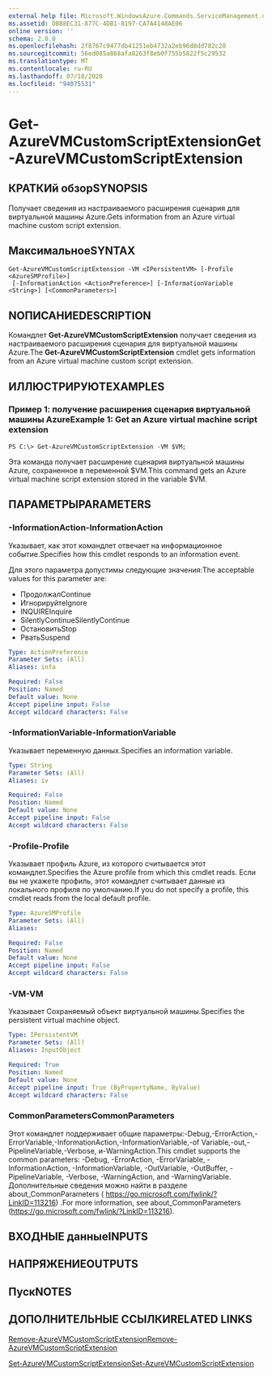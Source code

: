 ```yaml
---
external help file: Microsoft.WindowsAzure.Commands.ServiceManagement.dll-Help.xml
ms.assetid: DBB8EC31-877C-4DB1-8197-CA7A4148AE06
online version: ''
schema: 2.0.0
ms.openlocfilehash: 2f8767c9477db41251eb4732a2eb96d8dd782c20
ms.sourcegitcommit: 56ed085a868afa8263f8eb0f755b5822f5c29532
ms.translationtype: MT
ms.contentlocale: ru-RU
ms.lasthandoff: 07/18/2020
ms.locfileid: "94075531"
---
```

# <span data-ttu-id="bbe53-101">Get-AzureVMCustomScriptExtension</span><span class="sxs-lookup"><span data-stu-id="bbe53-101">Get-AzureVMCustomScriptExtension</span></span>

## <span data-ttu-id="bbe53-102">КРАТКИй обзор</span><span class="sxs-lookup"><span data-stu-id="bbe53-102">SYNOPSIS</span></span>
<span data-ttu-id="bbe53-103">Получает сведения из настраиваемого расширения сценария для виртуальной машины Azure.</span><span class="sxs-lookup"><span data-stu-id="bbe53-103">Gets information from an Azure virtual machine custom script extension.</span></span>

## <span data-ttu-id="bbe53-104">Максимальное</span><span class="sxs-lookup"><span data-stu-id="bbe53-104">SYNTAX</span></span>

```
Get-AzureVMCustomScriptExtension -VM <IPersistentVM> [-Profile <AzureSMProfile>]
 [-InformationAction <ActionPreference>] [-InformationVariable <String>] [<CommonParameters>]
```

## <span data-ttu-id="bbe53-105">NОПИСАНИЕ</span><span class="sxs-lookup"><span data-stu-id="bbe53-105">DESCRIPTION</span></span>
<span data-ttu-id="bbe53-106">Командлет **Get-AzureVMCustomScriptExtension** получает сведения из настраиваемого расширения сценария для виртуальной машины Azure.</span><span class="sxs-lookup"><span data-stu-id="bbe53-106">The **Get-AzureVMCustomScriptExtension** cmdlet gets information from an Azure virtual machine custom script extension.</span></span>

## <span data-ttu-id="bbe53-107">ИЛЛЮСТРИРУЮТ</span><span class="sxs-lookup"><span data-stu-id="bbe53-107">EXAMPLES</span></span>

### <span data-ttu-id="bbe53-108">Пример 1: получение расширения сценария виртуальной машины Azure</span><span class="sxs-lookup"><span data-stu-id="bbe53-108">Example 1: Get an Azure virtual machine script extension</span></span>
```
PS C:\> Get-AzureVMCustomScriptExtension -VM $VM;
```

<span data-ttu-id="bbe53-109">Эта команда получает расширение сценария виртуальной машины Azure, сохраненное в переменной $VM.</span><span class="sxs-lookup"><span data-stu-id="bbe53-109">This command gets an Azure virtual machine script extension stored in the variable $VM.</span></span>

## <span data-ttu-id="bbe53-110">ПАРАМЕТРЫ</span><span class="sxs-lookup"><span data-stu-id="bbe53-110">PARAMETERS</span></span>

### <span data-ttu-id="bbe53-111">-InformationAction</span><span class="sxs-lookup"><span data-stu-id="bbe53-111">-InformationAction</span></span>
<span data-ttu-id="bbe53-112">Указывает, как этот командлет отвечает на информационное событие.</span><span class="sxs-lookup"><span data-stu-id="bbe53-112">Specifies how this cmdlet responds to an information event.</span></span>

<span data-ttu-id="bbe53-113">Для этого параметра допустимы следующие значения:</span><span class="sxs-lookup"><span data-stu-id="bbe53-113">The acceptable values for this parameter are:</span></span>

- <span data-ttu-id="bbe53-114">Продолжал</span><span class="sxs-lookup"><span data-stu-id="bbe53-114">Continue</span></span>
- <span data-ttu-id="bbe53-115">Игнорируйте</span><span class="sxs-lookup"><span data-stu-id="bbe53-115">Ignore</span></span>
- <span data-ttu-id="bbe53-116">INQUIRE</span><span class="sxs-lookup"><span data-stu-id="bbe53-116">Inquire</span></span>
- <span data-ttu-id="bbe53-117">SilentlyContinue</span><span class="sxs-lookup"><span data-stu-id="bbe53-117">SilentlyContinue</span></span>
- <span data-ttu-id="bbe53-118">Остановить</span><span class="sxs-lookup"><span data-stu-id="bbe53-118">Stop</span></span>
- <span data-ttu-id="bbe53-119">Рвать</span><span class="sxs-lookup"><span data-stu-id="bbe53-119">Suspend</span></span>

```yaml
Type: ActionPreference
Parameter Sets: (All)
Aliases: infa

Required: False
Position: Named
Default value: None
Accept pipeline input: False
Accept wildcard characters: False
```

### <span data-ttu-id="bbe53-120">-InformationVariable</span><span class="sxs-lookup"><span data-stu-id="bbe53-120">-InformationVariable</span></span>
<span data-ttu-id="bbe53-121">Указывает переменную данных.</span><span class="sxs-lookup"><span data-stu-id="bbe53-121">Specifies an information variable.</span></span>

```yaml
Type: String
Parameter Sets: (All)
Aliases: iv

Required: False
Position: Named
Default value: None
Accept pipeline input: False
Accept wildcard characters: False
```

### <span data-ttu-id="bbe53-122">-Profile</span><span class="sxs-lookup"><span data-stu-id="bbe53-122">-Profile</span></span>
<span data-ttu-id="bbe53-123">Указывает профиль Azure, из которого считывается этот командлет.</span><span class="sxs-lookup"><span data-stu-id="bbe53-123">Specifies the Azure profile from which this cmdlet reads.</span></span>
<span data-ttu-id="bbe53-124">Если вы не укажете профиль, этот командлет считывает данные из локального профиля по умолчанию.</span><span class="sxs-lookup"><span data-stu-id="bbe53-124">If you do not specify a profile, this cmdlet reads from the local default profile.</span></span>

```yaml
Type: AzureSMProfile
Parameter Sets: (All)
Aliases: 

Required: False
Position: Named
Default value: None
Accept pipeline input: False
Accept wildcard characters: False
```

### <span data-ttu-id="bbe53-125">-VM</span><span class="sxs-lookup"><span data-stu-id="bbe53-125">-VM</span></span>
<span data-ttu-id="bbe53-126">Указывает Сохраняемый объект виртуальной машины.</span><span class="sxs-lookup"><span data-stu-id="bbe53-126">Specifies the persistent virtual machine object.</span></span>

```yaml
Type: IPersistentVM
Parameter Sets: (All)
Aliases: InputObject

Required: True
Position: Named
Default value: None
Accept pipeline input: True (ByPropertyName, ByValue)
Accept wildcard characters: False
```

### <span data-ttu-id="bbe53-127">CommonParameters</span><span class="sxs-lookup"><span data-stu-id="bbe53-127">CommonParameters</span></span>
<span data-ttu-id="bbe53-128">Этот командлет поддерживает общие параметры:-Debug,-ErrorAction,-ErrorVariable,-InformationAction,-InformationVariable,-of Variable,-out,-PipelineVariable,-Verbose, и-WarningAction.</span><span class="sxs-lookup"><span data-stu-id="bbe53-128">This cmdlet supports the common parameters: -Debug, -ErrorAction, -ErrorVariable, -InformationAction, -InformationVariable, -OutVariable, -OutBuffer, -PipelineVariable, -Verbose, -WarningAction, and -WarningVariable.</span></span> <span data-ttu-id="bbe53-129">Дополнительные сведения можно найти в разделе about_CommonParameters ( https://go.microsoft.com/fwlink/?LinkID=113216) .</span><span class="sxs-lookup"><span data-stu-id="bbe53-129">For more information, see about_CommonParameters (https://go.microsoft.com/fwlink/?LinkID=113216).</span></span>

## <span data-ttu-id="bbe53-130">ВХОДНЫЕ данные</span><span class="sxs-lookup"><span data-stu-id="bbe53-130">INPUTS</span></span>

## <span data-ttu-id="bbe53-131">НАПРЯЖЕНИЕ</span><span class="sxs-lookup"><span data-stu-id="bbe53-131">OUTPUTS</span></span>

## <span data-ttu-id="bbe53-132">Пуск</span><span class="sxs-lookup"><span data-stu-id="bbe53-132">NOTES</span></span>

## <span data-ttu-id="bbe53-133">ДОПОЛНИТЕЛЬНЫЕ ССЫЛКИ</span><span class="sxs-lookup"><span data-stu-id="bbe53-133">RELATED LINKS</span></span>

[<span data-ttu-id="bbe53-134">Remove-AzureVMCustomScriptExtension</span><span class="sxs-lookup"><span data-stu-id="bbe53-134">Remove-AzureVMCustomScriptExtension</span></span>](./Remove-AzureVMCustomScriptExtension.md)

[<span data-ttu-id="bbe53-135">Set-AzureVMCustomScriptExtension</span><span class="sxs-lookup"><span data-stu-id="bbe53-135">Set-AzureVMCustomScriptExtension</span></span>](./Set-AzureVMCustomScriptExtension.md)


